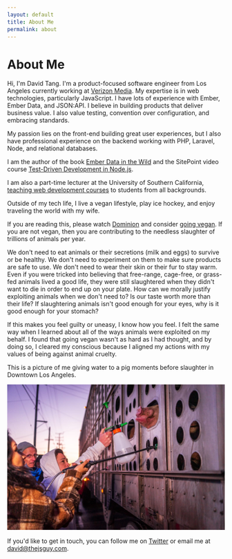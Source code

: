 ```yaml
---
layout: default
title: About Me
permalink: about
---
```

# About Me

Hi, I'm David Tang. I'm a product-focused software engineer from Los Angeles currently working at [Verizon Media](https://www.verizonmedia.com/). My expertise is in web technologies, particularly JavaScript. I have lots of experience with Ember, Ember Data, and JSON:API. I believe in building products that deliver business value. I also value testing, convention over configuration, and embracing standards.

My passion lies on the front-end building great user experiences, but I also have professional experience on the backend working with PHP, Laravel, Node, and relational databases.

I am the author of the book [Ember Data in the Wild](https://leanpub.com/emberdatainthewild) and the SitePoint video course [Test-Driven Development in Node.js](https://www.sitepoint.com/premium/courses/master-test-driven-development-in-node-js-2932).

I am also a part-time lecturer at the University of Southern California, [teaching web development courses](/teaching) to students from all backgrounds.

Outside of my tech life, I live a vegan lifestyle, play ice hockey, and enjoy traveling the world with my wife.

<div class="about-vegan">
  <p>If you are reading this, please watch <a href="https://www.dominionmovement.com/watch" target="_blank">Dominion</a> and consider <a href="https://challenge22.com/" target="_blank" title="Join thousands of participants for a 22-day vegan experience. FREE!">going vegan</a>. If you are not vegan, then you are contributing to the needless slaughter of trillions of animals per year.</p>

  <p>We don't need to eat animals or their secretions (milk and eggs) to survive or be healthy. We don't need to experiment on them to make sure products are safe to use. We don't need to wear their skin or their fur to stay warm. Even if you were tricked into believing that free-range, cage-free, or grass-fed animals lived a good life, they were still slaughtered when they didn't want to die in order to end up on your plate. How can we morally justify exploiting animals when we don't need to? Is our taste worth more than their life? If slaughtering animals isn't good enough for your eyes, why is it good enough for your stomach?</p>

  <p>If this makes you feel guilty or uneasy, I know how you feel. I felt the same way when I learned about all of the ways animals were exploited on my behalf. I found that going vegan wasn't as hard as I had thought, and by doing so, I cleared my conscious because I aligned my actions with my values of being against animal cruelty.</p>

  <p>This is a picture of me giving water to a pig moments before slaughter in Downtown Los Angeles.</p>

  <img src="/images/pig-vigil.jpg" alt="picture of me giving water to a pig moments before slaughter">
</div>

If you'd like to get in touch, you can follow me on [Twitter](https://twitter.com/iamdtang) or email me at [david@thejsguy.com](mailto:david@thejsguy.com).
